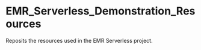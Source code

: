 # EMR_Serverless_Demonstration_Resources
Reposits the resources used in the EMR Serverless project.
